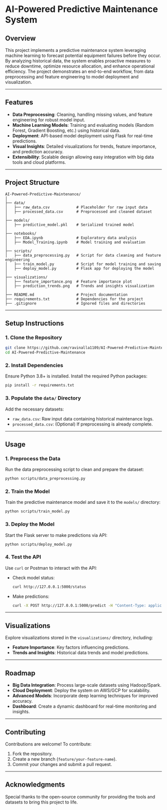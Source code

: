 # AI-Powered Predictive Maintenance System

## Overview
This project implements a predictive maintenance system leveraging machine learning to forecast potential equipment failures before they occur. By analyzing historical data, the system enables proactive measures to reduce downtime, optimize resource allocation, and enhance operational efficiency. The project demonstrates an end-to-end workflow, from data preprocessing and feature engineering to model deployment and visualization.

---

## Features
- **Data Preprocessing**: Cleaning, handling missing values, and feature engineering for robust model input.
- **Machine Learning Models**: Training and evaluating models (Random Forest, Gradient Boosting, etc.) using historical data.
- **Deployment**: API-based model deployment using Flask for real-time predictions.
- **Visual Insights**: Detailed visualizations for trends, feature importance, and prediction accuracy.
- **Extensibility**: Scalable design allowing easy integration with big data tools and cloud platforms.

---

## Project Structure

```
AI-Powered-Predictive-Maintenance/
│
├── data/
│   ├── raw_data.csv            # Placeholder for raw input data
│   ├── processed_data.csv      # Preprocessed and cleaned dataset
│
├── models/
│   ├── predictive_model.pkl    # Serialized trained model
│
├── notebooks/
│   ├── EDA.ipynb               # Exploratory data analysis
│   ├── Model_Training.ipynb    # Model training and evaluation
│
├── scripts/
│   ├── data_preprocessing.py   # Script for data cleaning and feature engineering
│   ├── train_model.py          # Script for model training and saving
│   ├── deploy_model.py         # Flask app for deploying the model
│
├── visualizations/
│   ├── feature_importance.png  # Feature importance plot
│   ├── prediction_trends.png   # Trends and insights visualization
│
├── README.md                   # Project documentation
├── requirements.txt            # Dependencies for the project
├── .gitignore                  # Ignored files and directories
```

---

## Setup Instructions

### 1. Clone the Repository
```bash
git clone https://github.com/ravinalla1109/AI-Powered-Predictive-Maintenance
cd AI-Powered-Predictive-Maintenance
```

### 2. Install Dependencies
Ensure Python 3.8+ is installed. Install the required Python packages:
```bash
pip install -r requirements.txt
```

### 3. Populate the `data/` Directory
Add the necessary datasets:
- `raw_data.csv`: Raw input data containing historical maintenance logs.
- `processed_data.csv`: (Optional) If preprocessing is already complete.

---

## Usage

### 1. Preprocess the Data
Run the data preprocessing script to clean and prepare the dataset:
```bash
python scripts/data_preprocessing.py
```

### 2. Train the Model
Train the predictive maintenance model and save it to the `models/` directory:
```bash
python scripts/train_model.py
```

### 3. Deploy the Model
Start the Flask server to make predictions via API:
```bash
python scripts/deploy_model.py
```

### 4. Test the API
Use `curl` or Postman to interact with the API:
- Check model status:
  ```bash
  curl http://127.0.0.1:5000/status
  ```
- Make predictions:
  ```bash
  curl -X POST http://127.0.0.1:5000/predict -H "Content-Type: application/json" -d '{"features": [1.2, 3.4, 5.6, 7.8]}'
  ```

---

## Visualizations
Explore visualizations stored in the `visualizations/` directory, including:
- **Feature Importance**: Key factors influencing predictions.
- **Trends and Insights**: Historical data trends and model predictions.

---

## Roadmap
- **Big Data Integration**: Process large-scale datasets using Hadoop/Spark.
- **Cloud Deployment**: Deploy the system on AWS/GCP for scalability.
- **Advanced Models**: Incorporate deep learning techniques for improved accuracy.
- **Dashboard**: Create a dynamic dashboard for real-time monitoring and insights.

---

## Contributing
Contributions are welcome! To contribute:
1. Fork the repository.
2. Create a new branch (`feature/your-feature-name`).
3. Commit your changes and submit a pull request.

---

## Acknowledgments
Special thanks to the open-source community for providing the tools and datasets to bring this project to life.
